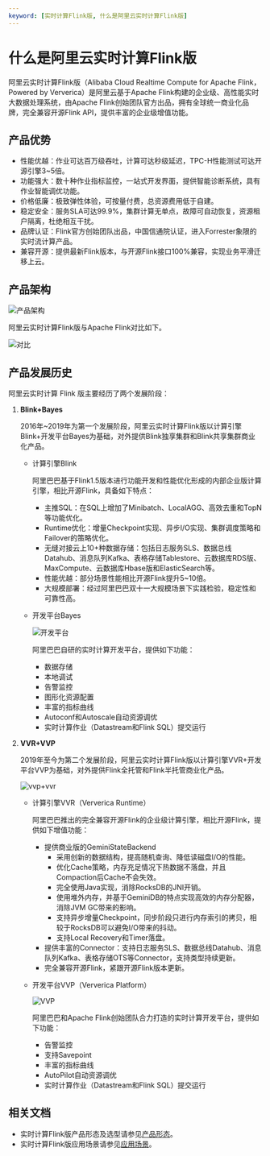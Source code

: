```yaml
---
keyword: [实时计算Flink版, 什么是阿里云实时计算Flink版]
---
```


# 什么是阿里云实时计算Flink版

阿里云实时计算Flink版（Alibaba Cloud Realtime Compute for Apache Flink，Powered by Ververica）是阿里云基于Apache Flink构建的企业级、高性能实时大数据处理系统，由Apache Flink创始团队官方出品，拥有全球统一商业化品牌，完全兼容开源Flink API，提供丰富的企业级增值功能。

## 产品优势

-   性能优越：作业可达百万级吞吐，计算可达秒级延迟，TPC-H性能测试可达开源引擎3~5倍。
-   功能强大：数十种作业指标监控，一站式开发界面，提供智能诊断系统，具有作业智能调优功能。
-   价格低廉：极致弹性体验，可按量付费，总资源费用低于自建。
-   稳定安全：服务SLA可达99.9%，集群计算无单点，故障可自动恢复，资源租户隔离，杜绝相互干扰。
-   品牌认证：Flink官方创始团队出品，中国信通院认证，进入Forrester象限的实时流计算产品。
-   兼容开源：提供最新Flink版本，与开源Flink接口100%兼容，实现业务平滑迁移上云。

## 产品架构

![产品架构](https://static-aliyun-doc.oss-cn-hangzhou.aliyuncs.com/assets/img/zh-CN/1716140061/p141022.png)

阿里云实时计算Flink版与Apache Flink对比如下。

![对比](https://static-aliyun-doc.oss-cn-hangzhou.aliyuncs.com/assets/img/zh-CN/1716140061/p141885.png)

## 产品发展历史

阿里云实时计算 Flink 版主要经历了两个发展阶段：

1.  **Blink+Bayes**

    2016年~2019年为第一个发展阶段，阿里云实时计算Flink版以计算引擎Blink+开发平台Bayes为基础，对外提供Blink独享集群和Blink共享集群商业化产品。

    -   计算引擎Blink

        阿里巴巴基于Flink1.5版本进行功能开发和性能优化形成的内部企业版计算引擎，相比开源Flink，具备如下特点：

        -   主推SQL：在SQL上增加了Minibatch、LocalAGG、高效去重和TopN等功能优化。
        -   Runtime优化：增量Checkpoint实现、异步I/O实现、集群调度策略和Failover的策略优化。
        -   无缝对接云上10+种数据存储：包括日志服务SLS、数据总线Datahub、消息队列Kafka、表格存储Tablestore、云数据库RDS版、MaxCompute、云数据库Hbase版和ElasticSearch等。
        -   性能优越：部分场景性能相比开源Flink提升5~10倍。
        -   大规模部署：经过阿里巴巴双十一大规模场景下实践检验，稳定性和可靠性高。
    -   开发平台Bayes

        ![开发平台](https://static-aliyun-doc.oss-cn-hangzhou.aliyuncs.com/assets/img/zh-CN/3993588951/p141887.png)

        阿里巴巴自研的实时计算开发平台，提供如下功能：

        -   数据存储
        -   本地调试
        -   告警监控
        -   图形化资源配置
        -   丰富的指标曲线
        -   Autoconf和Autoscale自动资源调优
        -   实时计算作业（Datastream和Flink SQL）提交运行
2.  **VVR+VVP**

    2019年至今为第二个发展阶段，阿里云实时计算Flink版以计算引擎VVR+开发平台VVP为基础，对外提供Flink全托管和Flink半托管商业化产品。

    ![vvp+vvr](https://static-aliyun-doc.oss-cn-hangzhou.aliyuncs.com/assets/img/zh-CN/4993588951/p141026.png)

    -   计算引擎VVR（Ververica Runtime）

        阿里巴巴推出的完全兼容开源Flink的企业级计算引擎，相比开源Flink，提供如下增值功能：

        -   提供商业版的GeminiStateBackend
            -   采用创新的数据结构，提高随机查询、降低读磁盘I/O的性能。
            -   优化Cache策略，内存充足情况下热数据不落盘，并且Compaction后Cache不会失效。
            -   完全使用Java实现，消除RocksDB的JNI开销。
            -   使用堆外内存，并基于GeminiDB的特点实现高效的内存分配器，消除JVM GC带来的影响。
            -   支持异步增量Checkpoint，同步阶段只进行内存索引的拷贝，相较于RocksDB可以避免I/O带来的抖动。
            -   支持Local Recovery和Timer落盘。
        -   提供丰富的Connector：支持日志服务SLS、数据总线Datahub、消息队列Kafka、表格存储OTS等Connector，支持类型持续更新。
        -   完全兼容开源Flink，紧跟开源Flink版本更新。
    -   开发平台VVP（Ververica Platform）

        ![VVP](https://static-aliyun-doc.oss-cn-hangzhou.aliyuncs.com/assets/img/zh-CN/4993588951/p141886.png)

        阿里巴巴和Apache Flink创始团队合力打造的实时计算开发平台，提供如下功能：

        -   告警监控
        -   支持Savepoint
        -   丰富的指标曲线
        -   AutoPilot自动资源调优
        -   实时计算作业（Datastream和Flink SQL）提交运行

## 相关文档

-   实时计算Flink版产品形态及选型请参见[产品形态](/cn.zh-CN/产品简介/产品形态.md)。
-   实时计算Flink版应用场景请参见[应用场景](/cn.zh-CN/产品简介/应用场景.md)。

